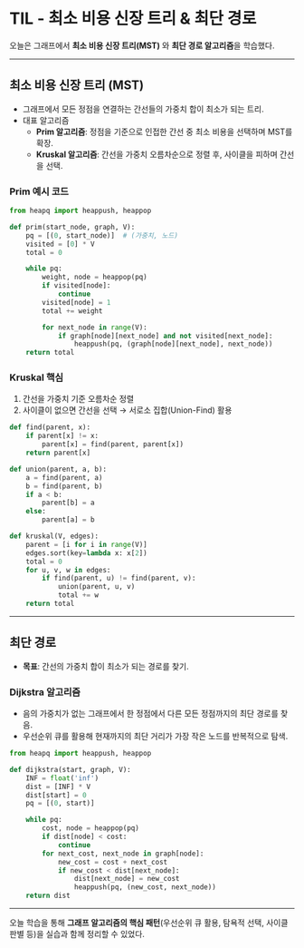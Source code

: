 # TIL - 최소 비용 신장 트리 & 최단 경로

오늘은 그래프에서 **최소 비용 신장 트리(MST)** 와 **최단 경로 알고리즘**을 학습했다.

---

## 최소 비용 신장 트리 (MST)

- 그래프에서 모든 정점을 연결하는 간선들의 가중치 합이 최소가 되는 트리.
- 대표 알고리즘
  - **Prim 알고리즘**: 정점을 기준으로 인접한 간선 중 최소 비용을 선택하며 MST를 확장.
  - **Kruskal 알고리즘**: 간선을 가중치 오름차순으로 정렬 후, 사이클을 피하며 간선을 선택.

### Prim 예시 코드
```python
from heapq import heappush, heappop

def prim(start_node, graph, V):
    pq = [(0, start_node)]  # (가중치, 노드)
    visited = [0] * V
    total = 0

    while pq:
        weight, node = heappop(pq)
        if visited[node]:
            continue
        visited[node] = 1
        total += weight

        for next_node in range(V):
            if graph[node][next_node] and not visited[next_node]:
                heappush(pq, (graph[node][next_node], next_node))
    return total
```

### Kruskal 핵심
1. 간선을 가중치 기준 오름차순 정렬
2. 사이클이 없으면 간선을 선택 → 서로소 집합(Union-Find) 활용

```python
def find(parent, x):
    if parent[x] != x:
        parent[x] = find(parent, parent[x])
    return parent[x]

def union(parent, a, b):
    a = find(parent, a)
    b = find(parent, b)
    if a < b:
        parent[b] = a
    else:
        parent[a] = b

def kruskal(V, edges):
    parent = [i for i in range(V)]
    edges.sort(key=lambda x: x[2])
    total = 0
    for u, v, w in edges:
        if find(parent, u) != find(parent, v):
            union(parent, u, v)
            total += w
    return total
```

---

## 최단 경로

- **목표**: 간선의 가중치 합이 최소가 되는 경로를 찾기.

### Dijkstra 알고리즘
- 음의 가중치가 없는 그래프에서 한 정점에서 다른 모든 정점까지의 최단 경로를 찾음.
- 우선순위 큐를 활용해 현재까지의 최단 거리가 가장 작은 노드를 반복적으로 탐색.

```python
from heapq import heappush, heappop

def dijkstra(start, graph, V):
    INF = float('inf')
    dist = [INF] * V
    dist[start] = 0
    pq = [(0, start)]

    while pq:
        cost, node = heappop(pq)
        if dist[node] < cost:
            continue
        for next_cost, next_node in graph[node]:
            new_cost = cost + next_cost
            if new_cost < dist[next_node]:
                dist[next_node] = new_cost
                heappush(pq, (new_cost, next_node))
    return dist
```

---

오늘 학습을 통해 **그래프 알고리즘의 핵심 패턴**(우선순위 큐 활용, 탐욕적 선택, 사이클 판별 등)을 실습과 함께 정리할 수 있었다.

